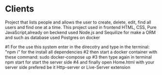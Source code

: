 # Clients
Project that lists people and allows the user to create, delete, edit, find all users and find one at a time.
This project used in frontend HTML, CSS, Pure JavaScript,already on beckend used Node.js and Sequilize for make
a ORM and such as database used Postgres on docker

#1 For the use this system enter in the direcotry and type in the terminal: "npm i" for the install all dependencies
#2 then start a docker container with these command: sudo docker-compose up
#3 then  type again in terminal npm start for start the server side
#4 and finally open Home.html with your server side prefered be it Http-server or Live-Server extension
